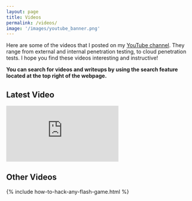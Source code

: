 ```yaml
---
layout: page
title: Videos 
permalink: /videos/
image: '/images/youtube_banner.png'
---
```


Here are some of the videos that I posted on my <a href="https://www.youtube.com/channel/UCSumP9z5Rzquqih-jpusTOQ">YouTube channel</a>. They range from external and internal penetration testing, to cloud penetration tests. I hope you find these videos interesting and instructive! 

**You can search for videos and writeups by using the search feature located at the top right of the webpage.**

## Latest Video
<iframe src="https://www.youtube.com/embed/bnSUBy9YrOc" frameborder="0" allowfullscreen></iframe>

## Other Videos
<div class="container">
 <div class="row">
  <div class="col col-12">
   <div class="container__inner">
   <div class="row grid">
   {% include how-to-hack-any-flash-game.html %}
   </div>
   </div>
  </div>
 </div>
</div>
